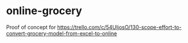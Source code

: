 # online-grocery

Proof of concept for https://trello.com/c/54UIjosO/130-scope-effort-to-convert-grocery-model-from-excel-to-online
